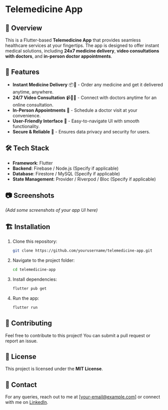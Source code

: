 # Telemedicine App

## 📌 Overview
This is a Flutter-based **Telemedicine App** that provides seamless healthcare services at your fingertips. The app is designed to offer instant medical solutions, including **24x7 medicine delivery**, **video consultations with doctors**, and **in-person doctor appointments**.

## 🚀 Features
- **Instant Medicine Delivery** 📦💊 - Order any medicine and get it delivered anytime, anywhere.
- **24/7 Video Consultation** 📹👨‍⚕️ - Connect with doctors anytime for an online consultation.
- **In-Person Appointments** 🏥 - Schedule a doctor visit at your convenience.
- **User-Friendly Interface** 🎨 - Easy-to-navigate UI with smooth functionality.
- **Secure & Reliable** 🔐 - Ensures data privacy and security for users.

## 🛠️ Tech Stack
- **Framework**: Flutter
- **Backend**: Firebase / Node.js (Specify if applicable)
- **Database**: Firestore / MySQL (Specify if applicable)
- **State Management**: Provider / Riverpod / Bloc (Specify if applicable)

## 📷 Screenshots
_(Add some screenshots of your app UI here)_

## 🏗️ Installation
1. Clone this repository:
   ```bash
   git clone https://github.com/yourusername/telemedicine-app.git
   ```
2. Navigate to the project folder:
   ```bash
   cd telemedicine-app
   ```
3. Install dependencies:
   ```bash
   flutter pub get
   ```
4. Run the app:
   ```bash
   flutter run
   ```

## 📢 Contributing
Feel free to contribute to this project! You can submit a pull request or report an issue.

## 📄 License
This project is licensed under the **MIT License**.

## 📧 Contact
For any queries, reach out to me at [your-email@example.com] or connect with me on [LinkedIn](https://www.linkedin.com/in/yourprofile).

